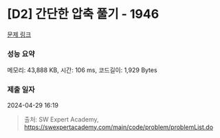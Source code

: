 # [D2] 간단한 압축 풀기 - 1946 

[문제 링크](https://swexpertacademy.com/main/code/problem/problemDetail.do?contestProbId=AV5PmkDKAOMDFAUq) 

### 성능 요약

메모리: 43,888 KB, 시간: 106 ms, 코드길이: 1,929 Bytes

### 제출 일자

2024-04-29 16:19



> 출처: SW Expert Academy, https://swexpertacademy.com/main/code/problem/problemList.do